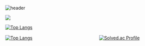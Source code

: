 
![header](https://capsule-render.vercel.app/api?type=soft&color=auto&height=150&section=header&text=ParkKyuIl&fontSize=80&animation=twinkling)


<a href="https://hits.seeyoufarm.com"><img src="https://hits.seeyoufarm.com/api/count/incr/badge.svg?url=https%3A%2F%2Fgithub.com%2FParkKyuIl&count_bg=%2379C83D&title_bg=%23555555&icon=&icon_color=%23E7E7E7&title=hits&edge_flat=false"/></a>


[![Top Langs](https://github-readme-stats.vercel.app/api?username=parkkyuil&count_private=true&include_all_commits=true&show_icons=true&theme=radical)](https://github.com/anuraghazra/github-readme-stats)   

[![Top Langs](https://github-readme-stats.vercel.app/api/top-langs/?username=parkkyuil&count_private=true&include_all_commits=true&show_icons=true&theme=buefy)](https://github.com/parkkyuil/github-readme-stats)　　　　　　　　　　　　　　　[![Solved.ac Profile](http://mazassumnida.wtf/api/v2/generate_badge?boj=totopark0)](https://solved.ac/totopark0/)






